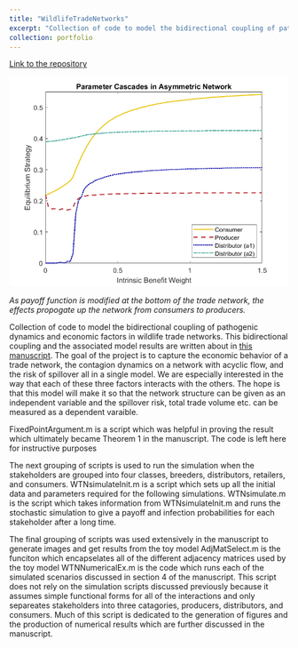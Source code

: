 ```yaml
---
title: "WildlifeTradeNetworks"
excerpt: "Collection of code to model the bidirectional coupling of pathogenic dynamics and economic factors in wildlife trade networks. .<br/><img src='/images/WildlifeTradeImage.png'>"
collection: portfolio
---
```


[Link to the repository ](https://github.com/feffermanlab/JSM_2024_WildlifeTradeNetworks)

<img src='/images/WildlifeTradeImage.png'>

<i>As payoff function is modified at the bottom of the trade network, the effects propogate up the network from consumers to producers.</i> 

Collection of code to model the bidirectional coupling of pathogenic dynamics and economic factors in wildlife trade networks. This bidirectional coupling and the associated model results are written about in [this manuscript](http://jmcalis.github.io/files/mcalister2025c.pdf). The goal of the project is to capture the economic behavior of a trade network, the contagion dynamics on a network with acyclic flow, and the risk of spillover all in a single model. We are especially interested in the way that each of these three factors interacts with the others. The hope is that this model will make it so that the network structure can be given as an independent variable and the spillover risk, total trade volume etc. can be measured as a dependent varaible.

FixedPointArgument.m is a script which was helpful in proving the result which ultimately became Theorem 1 in the manuscript. The code is left here for instructive purposes

The next grouping of scripts is used to run the simulation when the stakeholders are grouped into four classes, breeders, distributors, retailers, and consumers. WTNsimulateInit.m is a script which sets up all the initial data and parameters required for the following simulations. WTNsimulate.m is the script which takes information from WTNsimulateInit.m and runs the stochastic simulation to give a payoff and infection probabilities for each stakeholder after a long time.

The final grouping of scripts was used extensively in the manuscript to generate images and get results from the toy model AdjMatSelect.m is the funciton which encapselates all of the different adjacency matrices used by the toy model WTNNumericalEx.m is the code which runs each of the simulated scenarios discussed in section 4 of the manuscript. This script does not rely on the simulation scripts discussed previously because it assumes simple functional forms for all of the interactions and only separeates stakeholders into three catagories, producers, distributors, and consumers. Much of this script is dedicated to the generation of figures and the production of numerical results which are further discussed in the manuscript.